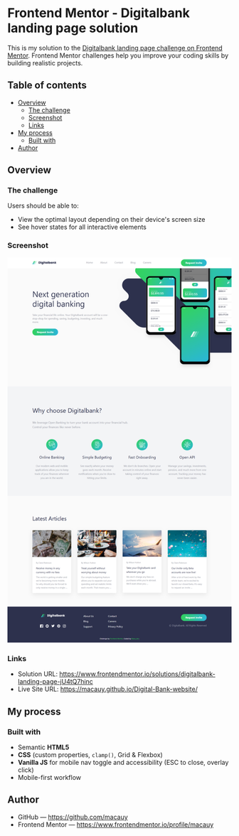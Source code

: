 # Frontend Mentor - Digitalbank landing page solution

This is my solution to the [Digitalbank landing page challenge on Frontend Mentor](https://www.frontendmentor.io/challenges/digital-bank-landing-page-WaUhkoDN). Frontend Mentor challenges help you improve your coding skills by building realistic projects.

## Table of contents

- [Overview](#overview)
  - [The challenge](#the-challenge)
  - [Screenshot](#screenshot)
  - [Links](#links)
- [My process](#my-process)
  - [Built with](#built-with)
- [Author](#author)

## Overview

### The challenge

Users should be able to:

- View the optimal layout depending on their device's screen size
- See hover states for all interactive elements

### Screenshot

![Screenshot](./solution.png)

### Links

- Solution URL: https://www.frontendmentor.io/solutions/digitalbank-landing-page-jU4tQ7hinc
- Live Site URL: https://macauy.github.io/Digital-Bank-website/

## My process

### Built with

- Semantic **HTML5**
- **CSS** (custom properties, `clamp()`, Grid & Flexbox)
- **Vanilla JS** for mobile nav toggle and accessibility (ESC to close, overlay click)
- Mobile-first workflow

## Author

- GitHub — https://github.com/macauy
- Frontend Mentor — https://www.frontendmentor.io/profile/macauy
